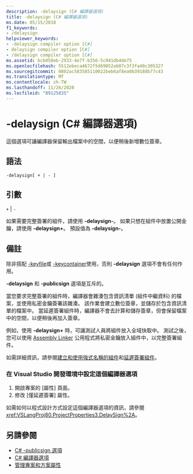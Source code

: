 ```yaml
---
description: -delaysign (C# 編譯器選項)
title: -delaysign (C# 編譯器選項)
ms.date: 05/15/2018
f1_keywords:
- /delaysign
helpviewer_keywords:
- -delaysign compiler option [C#]
- delaysign compiler option [C#]
- /delaysign compiler option [C#]
ms.assetid: bcb058eb-2933-4e7f-b356-5c941db4de75
ms.openlocfilehash: 5512ebeca4672f5d69852ab07c3f3fa40c305327
ms.sourcegitcommit: 0802ac583585110022beb6af8ea0b39188b77c43
ms.translationtype: MT
ms.contentlocale: zh-TW
ms.lasthandoff: 11/26/2020
ms.locfileid: "89125835"
---
```

# <a name="-delaysign-c-compiler-options"></a>-delaysign (C# 編譯器選項)

這個選項可讓編譯器保留輸出檔案中的空間，以便稍後新增數位簽章。

## <a name="syntax"></a>語法

```console
-delaysign[ + | - ]
```

## <a name="arguments"></a>引數

`+` &#124; `-`

如果需要完整簽署的組件，請使用 **-delaysign-**。 如果只想在組件中放置公開金鑰，請使用 **-delaysign+**。 預設值為 **-delaysign-**。

## <a name="remarks"></a>備註

除非搭配 [-keyfile](./keyfile-compiler-option.md)或 [-keycontainer](./keycontainer-compiler-option.md)使用，否則 **-delaysign** 選項不會有任何作用。

**-delaysign** 和 **-publicsign** 選項是互斥的。

當您要求完整簽署的組件時，編譯器會雜湊包含資訊清單 (組件中繼資料) 的檔案，並使用私密金鑰簽署該雜湊。 該作業會建立數位簽章，並儲存於包含資訊清單的檔案中。 當延遲簽署組件時，編譯器不會去計算和儲存簽章，但會保留檔案中的空間，以便稍後再加入簽章。

例如，使用 **-delaysign+** 時，可讓測試人員將組件放入全域快取中。 測試之後，您可以使用 [Assembly Linker](../../../framework/tools/al-exe-assembly-linker.md) 公用程式將私密金鑰放入組件中，以完整簽署組件。

如需詳細資訊，請參閱[建立和使用強式名稱的組件](../../../standard/assembly/create-use-strong-named.md)和[延遲簽署組件](../../../standard/assembly/delay-sign.md)。

### <a name="to-set-this-compiler-option-in-the-visual-studio-development-environment"></a>在 Visual Studio 開發環境中設定這個編譯器選項

1. 開啟專案的 [屬性]  頁面。
1. 修改 [僅延遲簽署] 屬性。

如需如何以程式設計方式設定這個編譯器選項的資訊，請參閱 <xref:VSLangProj80.ProjectProperties3.DelaySign%2A>。

## <a name="see-also"></a>另請參閱

- [C# -publicsign 選項](publicsign-compiler-option.md)
- [C# 編譯器選項](index.md)
- [管理專案和方案屬性](/visualstudio/ide/managing-project-and-solution-properties)
